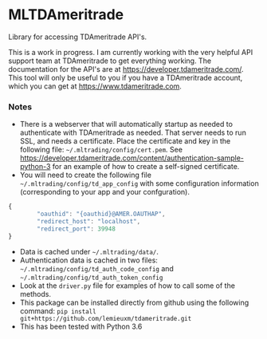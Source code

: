 # MLTDAmeritrade
Library for accessing TDAmeritrade API's. 

This is a work in progress.  I am currently working with the very helpful API support team at TDAmeritrade to get everything working.  The documentation for the API's are at https://developer.tdameritrade.com/.  This tool will only be useful to you if you have a TDAmeritrade account, which you can get at https://www.tdameritrade.com.  

### Notes

* There is a webserver that will automatically startup as needed to authenticate with TDAmeritrade as needed.  That server needs to run SSL, and needs a certificate.  Place the certificate and key in the following file: `~/.mltrading/config/cert.pem`.   See https://developer.tdameritrade.com/content/authentication-sample-python-3 for an example of how to create a self-signed certificate. 
* You will need to create the following file `~/.mltrading/config/td_app_config` with some configuration information (corresponding to your app and your confguration).  
```javascript
{
        "oauthid": "{oauthid}@AMER.OAUTHAP",
        "redirect_host": "localhost",
        "redirect_port": 39948
}
```
* Data is cached under `~/.mltrading/data/`.
* Authentication data is cached in two files:  `~/.mltrading/config/td_auth_code_config` and `~/.mltrading/config/td_auth_token_config`
* Look at the `driver.py` file for examples of how to call some of the methods.  
* This package can be installed directly from github using the following command: `pip install git+https://github.com/lemieuxm/tdameritrade.git`
* This has been tested with Python 3.6

